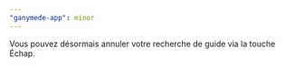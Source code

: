 ```yaml
---
"ganymede-app": minor
---
```


Vous pouvez désormais annuler votre recherche de guide via la touche Échap.
